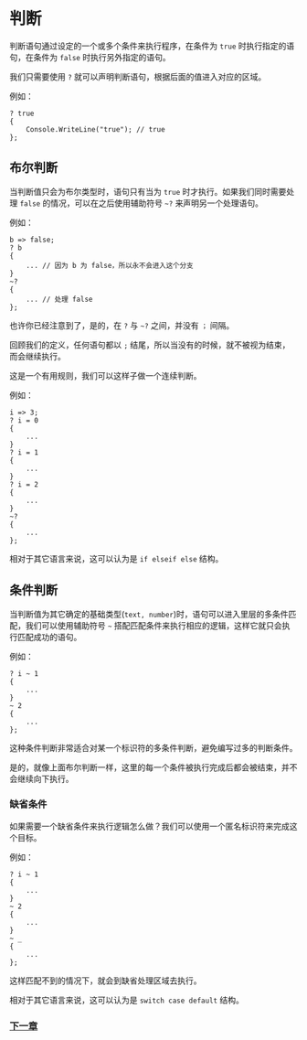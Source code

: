# 判断
判断语句通过设定的一个或多个条件来执行程序，在条件为 `true` 时执行指定的语句，在条件为 `false` 时执行另外指定的语句。

我们只需要使用 `?` 就可以声明判断语句，根据后面的值进入对应的区域。

例如：
```
? true
{
    Console.WriteLine("true"); // true
};
```
## 布尔判断
当判断值只会为布尔类型时，语句只有当为 `true` 时才执行。如果我们同时需要处理 `false` 的情况，可以在之后使用辅助符号 `~?` 来声明另一个处理语句。

例如：
```
b => false;
? b
{
    ... // 因为 b 为 false，所以永不会进入这个分支 
}
~?
{
    ... // 处理 false
};
```
也许你已经注意到了，是的，在 `?` 与 `~?` 之间，并没有 `；` 间隔。

回顾我们的定义，任何语句都以 `;` 结尾，所以当没有的时候，就不被视为结束，而会继续执行。

这是一个有用规则，我们可以这样子做一个连续判断。

例如：
```
i => 3;
? i = 0
{
    ...
}
? i = 1
{
    ...
}
? i = 2
{
    ...
}
~? 
{
    ...
};
```
相对于其它语言来说，这可以认为是 `if elseif else` 结构。
## 条件判断
当判断值为其它确定的基础类型(`text, number`)时，语句可以进入里层的多条件匹配，我们可以使用辅助符号 `~` 搭配匹配条件来执行相应的逻辑，这样它就只会执行匹配成功的语句。

例如：
```
? i ~ 1
{
    ...
}
~ 2
{
    ...
};
```
这种条件判断非常适合对某一个标识符的多条件判断，避免编写过多的判断条件。

是的，就像上面布尔判断一样，这里的每一个条件被执行完成后都会被结束，并不会继续向下执行。

### 缺省条件
如果需要一个缺省条件来执行逻辑怎么做？我们可以使用一个匿名标识符来完成这个目标。

例如：
```
? i ~ 1
{
    ...
}
~ 2
{
    ...
}
~ _
{
    ...
};
```
这样匹配不到的情况下，就会到缺省处理区域去执行。

相对于其它语言来说，这可以认为是 `switch case default` 结构。

### [下一章](循环.md)